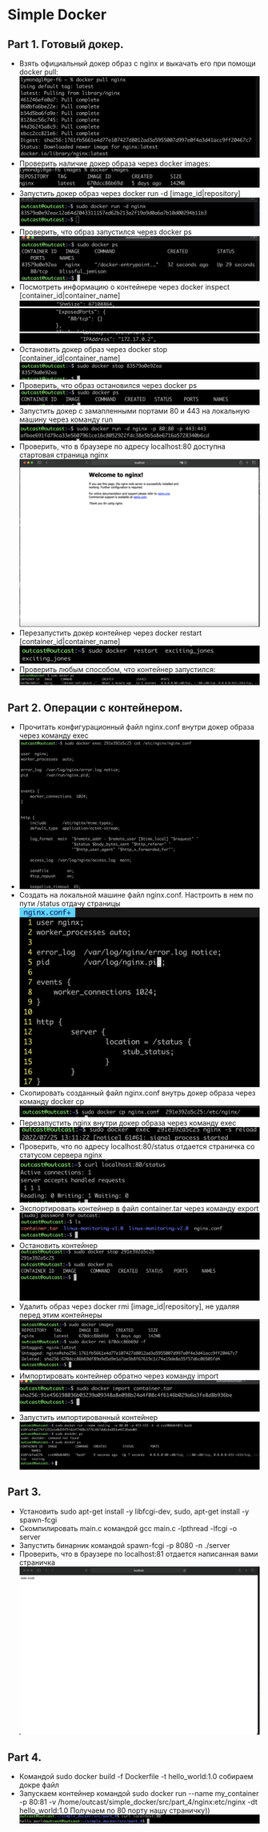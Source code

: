 # Simple Docker

## Part 1. Готовый докер.
- Взять официальный докер образ с nginx и выкачать его при помощи docker pull:
![docker pull](images/cron1.png)
- Проверить наличие докер образа через docker images:
![docker images](images/cron2.png)
- Запустить докер образ через docker run -d [image_id|repository]
![docker run -d](images/cron3.png)
- Проверить, что образ запустился через docker ps
![docker ps](images/cron4.png)
- Посмотреть информацию о контейнере через docker inspect [container_id|container_name]
![docker inspect](images/cron5.png)
![docekr inspect_2](images/cron6.png)
![docker inspect_3](images/cron7.png)
- Остановить докер образ через docker stop [container_id|container_name]
![docker stop](images/cron8.png)
- Проверить, что образ остановился через docker ps
![docker check](images/cron9.png)
- Запустить докер с замапленными портами 80 и 443 на локальную машину через команду run
![docker run with ports](images/cron10.png)
- Проверить, что в браузере по адресу localhost:80 доступна стартовая страница nginx
![docker nginx](images/cron11.png)
- Перезапустить докер контейнер через docker restart [container_id|container_name]
![docker restart](images/cron12.png)
- Проверить любым способом, что контейнер запустился:
![docker check after restaart](images/cron13.png)
## Part 2. Операции с контейнером.
- Прочитать конфигурационный файл nginx.conf внутри докер образа через команду exec
- ![docker exec](images/cron15.png)
- Создать на локальной машине файл nginx.conf. Настроить в нем по пути /status отдачу страницы ![docker ngin.conf](images/cron14.png)
- Скопировать созданный файл nginx.conf внутрь докер образа через команду docker cp
![docker cp](images/cron16.png)
- Перезапустить nginx внутри докер образа через команду exec
![docker -s reolad](images/cron17.png)
- Проверить, что по адресу localhost:80/status отдается страничка со статусом сервера nginx
![docker check status](images/cron18.png)
- Экспортировать контейнер в файл container.tar через команду export
![docker export](images/cron19.png)
- Остановить контейнер
![docker stop](images/cron20.png)
- Удалить образ через docker rmi [image_id|repository], не удаляя перед этим контейнеры
![docker rmi](images/cron21.png)
- Импортировать контейнер обратно через команду import
![docker import](images/cron22.png)
- Запустить импортированный контейнер
![docker run](images/cron23.png)
## Part 3.
- Установить sudo apt-get install -y libfcgi-dev, sudo, apt-get install -y spawn-fcgi
- Скомпилировать main.c командой gcc main.c -lpthread -lfcgi -o server
- Запустить бинарник командой spawn-fcgi -p 8080 -n ./server
- Проверить, что в браузере по localhost:81 отдается написанная вами страничка
![localhost:81](images/cron24.png)
## Part 4.
- Командой sudo docker  build -f Dockerfile -t hello_world:1.0 собираем докре файл
- Запускаем контейнер командой sudo docker run --name my_container  -p 80:81 -v /home/outcast/simple_docker/src/part_4/nginx:etc/nginx -dt hello_world:1.0
Получаем по 80 порту нашу страничку))
![my containrt](images/cron25.png)
